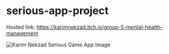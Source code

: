 # serious-app-project

Hosted link: https://karimnekzad.itch.io/group-5-mental-health-management

![Karim Nekzad Serious Game App Image](https://user-images.githubusercontent.com/62914827/174412151-76a3426e-cea3-41e2-9241-3f391ae2f8d0.png)
